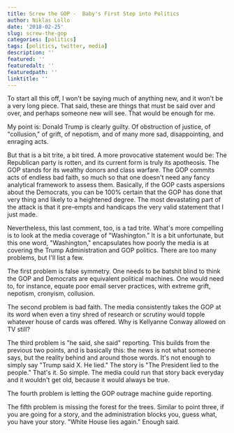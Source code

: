 ```yaml
---
title: Screw the GOP -  Baby's First Step into Politics
author: Niklas Lollo
date: '2018-02-25'
slug: screw-the-gop
categories: [politics]
tags: [politics, twitter, media]
description: ''
featured: ''
featuredalt: ''
featuredpath: ''
linktitle: ''
---
```


To start all this off, I won't be saying much of anything new, and it won't be a very long piece. That said, these are things that must be said over and over, and perhaps someone new will see. That would be enough for me.  

My point is: Donald Trump is clearly guilty. Of obstruction of justice, of "collusion," of grift, of nepotism, and of many more sad, disappointing, and enraging acts.  

But that is a bit trite, a bit tired. A more provocative statement would be: The Republican party is rotten, and its current form is truly its apotheosis. The GOP stands for its wealthy donors and class warfare. The GOP commits acts of endless bad faith, so much so that one doesn't need any fancy analytical framework to assess them. Basically, if the GOP casts aspersions about the Democrats, you can be 100% certain that the GOP has done that very thing and likely to a heightened degree. The most devastating part of the attack is that it pre-empts and handicaps the very valid statement that I just made.  

Nevertheless, this last comment, too, is a tad trite. What's more compelling is to look at the media coverage of "Washington." It is a bit unfortunate, but this one word, "Washington," encapsulates how poorly the media is at covering the Trump Administration and GOP politics. There are too many problems, but I'll list a few. 

The first problem is false symmetry. One needs to be batshit blind to think the GOP and Democrats are equivalent political machines. One would need to, for instance, equate poor email server practices, with extreme grift, nepotism, cronyism, collusion.  

The second problem is bad faith. The media consistently takes the GOP at its word when even a tiny shred of research or scrutiny would topple whatever house of cards was offered. Why is Kellyanne Conway allowed on TV still?   

The third problem is "he said, she said" reporting. This builds from the previous two points, and is basically this: the news is not what someone says, but the reality behind and around those words. It's not enough to simply say "Trump said X. He lied." The story is "The President lied to the people." That's it. So simple. The media could run that story back everyday and it wouldn't get old, because it would always be true.  

The fourth problem is letting the GOP outrage machine guide reporting.  

The fifth problem is missing the forest for the trees. Similar to point three, if you are going for a story, and the administration blocks you, guess what, you have your story. "White House lies again." Enough said.


